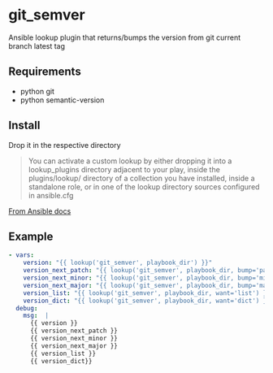 # git_semver
Ansible lookup plugin that returns/bumps the version from git current branch latest tag

## Requirements
- python git
- python semantic-version

## Install
Drop it in the respective directory
> You can activate a custom lookup by either dropping it into a lookup_plugins directory adjacent to your play, inside the plugins/lookup/ directory of a collection you have installed, inside a standalone role, or in one of the lookup directory sources configured in ansible.cfg

[From Ansible docs](https://docs.ansible.com/ansible/latest/plugins/lookup.html#enabling-lookup-plugins)

## Example
```yaml
- vars:
    version: "{{ lookup('git_semver', playbook_dir') }}"
    version_next_patch: "{{ lookup('git_semver', playbook_dir, bump='patch') }}"
    version_next_minor: "{{ lookup('git_semver', playbook_dir, bump='minor') }}"
    version_next_major: "{{ lookup('git_semver', playbook_dir, bump='major') }}"
    version_list: "{{ lookup('git_semver', playbook_dir, want='list') }}"
    version_dict: "{{ lookup('git_semver', playbook_dir, want='dict') }}"
  debug:
    msg:  |
      {{ version }}
      {{ version_next_patch }}
      {{ version_next_minor }}
      {{ version_next_major }}
      {{ version_list }}
      {{ version_dict}}
```
